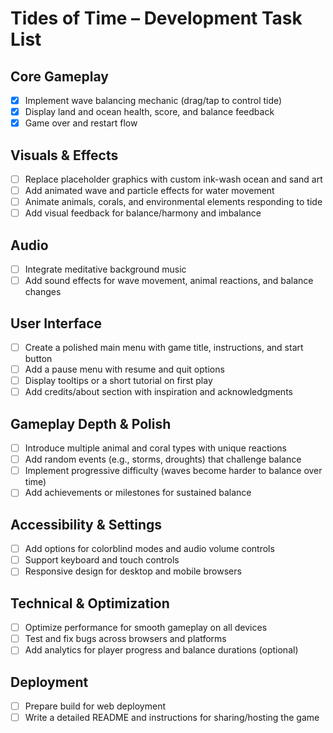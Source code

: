 # Tides of Time – Development Task List

## Core Gameplay
- [x] Implement wave balancing mechanic (drag/tap to control tide)
- [x] Display land and ocean health, score, and balance feedback
- [x] Game over and restart flow

## Visuals & Effects
- [ ] Replace placeholder graphics with custom ink-wash ocean and sand art
- [ ] Add animated wave and particle effects for water movement
- [ ] Animate animals, corals, and environmental elements responding to tide
- [ ] Add visual feedback for balance/harmony and imbalance

## Audio
- [ ] Integrate meditative background music
- [ ] Add sound effects for wave movement, animal reactions, and balance changes

## User Interface
- [ ] Create a polished main menu with game title, instructions, and start button
- [ ] Add a pause menu with resume and quit options
- [ ] Display tooltips or a short tutorial on first play
- [ ] Add credits/about section with inspiration and acknowledgments

## Gameplay Depth & Polish
- [ ] Introduce multiple animal and coral types with unique reactions
- [ ] Add random events (e.g., storms, droughts) that challenge balance
- [ ] Implement progressive difficulty (waves become harder to balance over time)
- [ ] Add achievements or milestones for sustained balance

## Accessibility & Settings
- [ ] Add options for colorblind modes and audio volume controls
- [ ] Support keyboard and touch controls
- [ ] Responsive design for desktop and mobile browsers

## Technical & Optimization
- [ ] Optimize performance for smooth gameplay on all devices
- [ ] Test and fix bugs across browsers and platforms
- [ ] Add analytics for player progress and balance durations (optional)

## Deployment
- [ ] Prepare build for web deployment
- [ ] Write a detailed README and instructions for sharing/hosting the game
